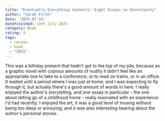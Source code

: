 ```yaml
---
title: "Eventually Everything Connects: Eight Essays on Uncertainty"
author: "Sarah Firth"
date: '2025-07-14'
dateFinished: 14th July 2025
category: Book
rating: 4
tags:
  - review
  - book
  - "2025"
---
```

This was a bithday present that hadn't got to the top of my pile, because as a graphic novel with copious amounts of nudity it didn't feel like an appropriate one to take to a conference, or to read on trains, or in an office. It waited until a period where I was just at home, and I was expecting to fly through it, but actually there's a good amount of words in here. I really enjoyed the author's storytelling, and one essay in particular - the one about letting go of a childhood home - really resonated with an experience I'd had recently.  I enjoyed the art, it was a good level of musing without being too deep or annoying, and it was also interesting hearing about the author's personal stories. 